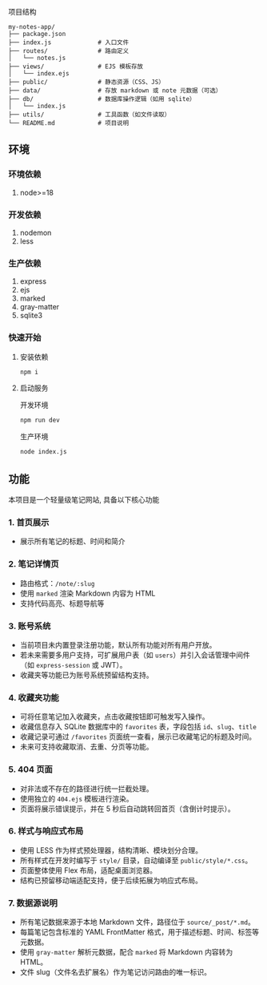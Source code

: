 项目结构

```text
my-notes-app/
├── package.json
├── index.js             # 入口文件
├── routes/              # 路由定义
│   └── notes.js
├── views/               # EJS 模板存放
│   └── index.ejs
├── public/              # 静态资源（CSS、JS）
├── data/                # 存放 markdown 或 note 元数据（可选）
├── db/                  # 数据库操作逻辑（如用 sqlite）
│   └── index.js
├── utils/               # 工具函数（如文件读取）
└── README.md            # 项目说明
```

## 环境

### 环境依赖

1. node>=18

### 开发依赖

1. nodemon
2. less

### 生产依赖

1. express
2. ejs
3. marked
4. gray-matter
5. sqlite3

### 快速开始

1. 安装依赖

   ```bash
   npm i
   ```

2. 启动服务

   开发环境

   ```bash
   npm run dev
   ```

   生产环境

   ```bash
   node index.js
   ```

## 功能

本项目是一个轻量级笔记网站, 具备以下核心功能

### 1. 首页展示

- 展示所有笔记的标题、时间和简介

### 2. 笔记详情页

- 路由格式：`/note/:slug`
- 使用 `marked` 渲染 Markdown 内容为 HTML
- 支持代码高亮、标题导航等
### 3. 账号系统

- 当前项目未内置登录注册功能，默认所有功能对所有用户开放。
- 若未来需要多用户支持，可扩展用户表（如 `users`）并引入会话管理中间件（如 `express-session` 或 JWT）。
- 收藏夹等功能已为账号系统预留结构支持。

### 4. 收藏夹功能

- 可将任意笔记加入收藏夹，点击收藏按钮即可触发写入操作。
- 收藏信息存入 SQLite 数据库中的 `favorites` 表，字段包括 `id`、`slug`、`title`
- 收藏记录可通过 `/favorites` 页面统一查看，展示已收藏笔记的标题及时间。
- 未来可支持收藏取消、去重、分页等功能。

### 5. 404 页面

- 对非法或不存在的路径进行统一拦截处理。
- 使用独立的 `404.ejs` 模板进行渲染。
- 页面将展示错误提示，并在 5 秒后自动跳转回首页（含倒计时提示）。

### 6. 样式与响应式布局

- 使用 LESS 作为样式预处理器，结构清晰、模块划分合理。
- 所有样式在开发时编写于 `style/` 目录，自动编译至 `public/style/*.css`。
- 页面整体使用 Flex 布局，适配桌面浏览器。
- 结构已预留移动端适配支持，便于后续拓展为响应式布局。

### 7. 数据源说明

- 所有笔记数据来源于本地 Markdown 文件，路径位于 `source/_post/*.md`。
- 每篇笔记包含标准的 YAML FrontMatter 格式，用于描述标题、时间、标签等元数据。
- 使用 `gray-matter` 解析元数据，配合 `marked` 将 Markdown 内容转为 HTML。
- 文件 slug（文件名去扩展名）作为笔记访问路由的唯一标识。